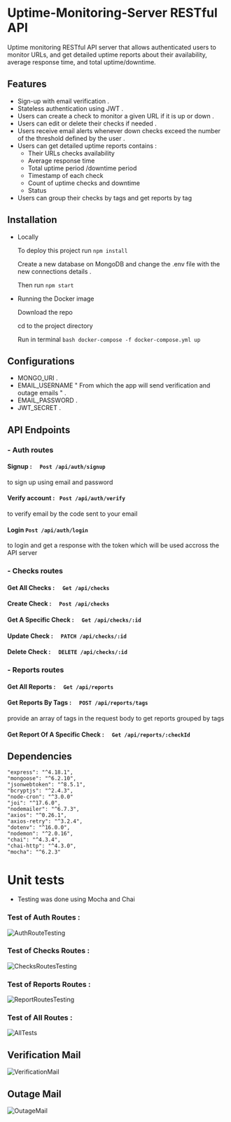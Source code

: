 
#  Uptime-Monitoring-Server RESTful API

Uptime monitoring RESTful API server that allows authenticated users to monitor URLs, and get detailed uptime reports about their availability, average response time, and total uptime/downtime.

## Features

- Sign-up with email verification .
- Stateless authentication using JWT .
- Users can create a check to monitor a given URL if it is up or down .
- Users can edit or delete their checks if needed .
- Users receive email alerts whenever down checks exceed the number of the threshold defined by the user .
- Users can get detailed uptime reports contains :
    - Their URLs checks availability
    - Average response time
    - Total uptime period /downtime period
    - Timestamp of each check
   -  Count of uptime checks and downtime
    - Status  
- Users can group their checks by tags and get reports by tag


## Installation

- Locally
    
    To deploy this project  run ``` npm install ```

    Create a new database on MongoDB and change the .env file with the new connections details .

    Then run ``` npm start ```

- Running the Docker image
    
    Download the repo

    cd to the project directory

    Run in terminal ```bash docker-compose -f docker-compose.yml up ```
    
## Configurations

- MONGO_URI . 
- EMAIL_USERNAME " From which the app will send verification and outage emails " .
- EMAIL_PASSWORD .
- JWT_SECRET .
## API Endpoints

### - Auth routes
#### Signup : ```  Post /api/auth/signup```
to sign up using email and password

#### Verify account : ```  Post /api/auth/verify ```
to verify email by the code sent to your email

#### Login ``` Post /api/auth/login ```
to login and get a response with the token which will be used accross the API server 

### - Checks routes

#### Get All Checks : ```  Get /api/checks```
#### Create Check : ```  Post /api/checks```
#### Get A Specific Check  : ```  Get /api/checks/:id```
#### Update Check  : ```  PATCH /api/checks/:id```
#### Delete Check  : ```  DELETE /api/checks/:id```

### - Reports routes

#### Get All Reports : ```  Get /api/reports```
#### Get Reports By Tags : ```  POST /api/reports/tags```
provide an array of tags in the request body to get reports grouped by tags
#### Get Report Of A Specific Check  : ```  Get /api/reports/:checkId```




## Dependencies

    "express": "^4.18.1",
    "mongoose": "^6.2.10",
    "jsonwebtoken": "^8.5.1",
    "bcryptjs": "^2.4.3",
    "node-cron": "^3.0.0"
    "joi": "^17.6.0",
    "nodemailer": "^6.7.3",
    "axios": "^0.26.1",
    "axios-retry": "^3.2.4",
    "dotenv": "^16.0.0",
    "nodemon": "^2.0.16",
    "chai": "^4.3.4",
    "chai-http": "^4.3.0",
    "mocha": "^6.2.3"
# Unit tests

- Testing was done using Mocha and Chai 

### Test of Auth Routes :

![AuthRouteTesting](https://user-images.githubusercontent.com/99690899/172068472-d08d1d80-a9b4-4a98-8e0d-0f1384bf42fc.PNG)

### Test of Checks Routes :

![ChecksRoutesTesting](https://user-images.githubusercontent.com/99690899/172068514-a55b86e4-22d4-4b66-9351-ca1236748c7b.PNG)

### Test of Reports Routes :

![ReportRoutesTesting](https://user-images.githubusercontent.com/99690899/172068949-8d8fe551-7123-48f3-97e4-cd4c6220c127.PNG)

### Test of All Routes :

![AllTests](https://user-images.githubusercontent.com/99690899/172068980-c2cc5509-15f7-4864-b6fc-20ef93cfcc8f.PNG)


## Verification Mail

![VerificationMail](https://user-images.githubusercontent.com/99690899/172116568-db1a55ca-cc7b-4d66-b08a-1edc99d7d003.PNG)

## Outage Mail

![OutageMail](https://user-images.githubusercontent.com/99690899/172116657-cdec3e76-a109-45ad-838d-42af26cfac31.PNG)



